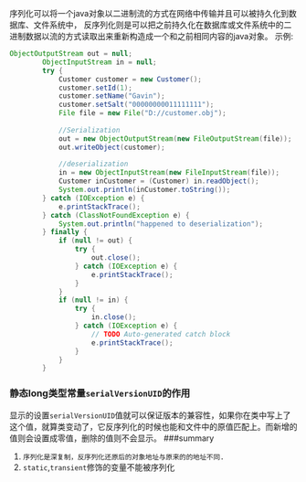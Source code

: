 序列化可以将一个java对象以二进制流的方式在网络中传输并且可以被持久化到数据库、文件系统中，
反序列化则是可以把之前持久化在数据库或文件系统中的二进制数据以流的方式读取出来重新构造成一个和之前相同内容的java对象。
示例:
```java
ObjectOutputStream out = null;
		ObjectInputStream in = null;
		try {
			Customer customer = new Customer();
			customer.setId(1);
			customer.setName("Gavin");
			customer.setSalt("00000000011111111");
			File file = new File("D://customer.obj");
			
			//Serialization
			out = new ObjectOutputStream(new FileOutputStream(file));
			out.writeObject(customer);
			
			//deserialization
			in = new ObjectInputStream(new FileInputStream(file));
			Customer inCustomer = (Customer) in.readObject();
			System.out.println(inCustomer.toString());
		} catch (IOException e) {
			e.printStackTrace();
		} catch (ClassNotFoundException e) {
			System.out.println("happened to deserialization");
		} finally {
			if (null != out) {
				try {
					out.close();
				} catch (IOException e) {
					e.printStackTrace();
				}
			}
			if (null != in) {
				try {
					in.close();
				} catch (IOException e) {
					// TODO Auto-generated catch block
					e.printStackTrace();
				}
			}
		}
```
### 静态long类型常量`serialVersionUID`的作用
显示的设置`serialVersionUID`值就可以保证版本的兼容性，如果你在类中写上了这个值，就算类变动了，它反序列化的时候也能和文件中的原值匹配上。而新增的值则会设置成零值，删除的值则不会显示。
###summary
1. `序列化是深复制，反序列化还原后的对象地址与原来的的地址不同.`
2.  `static`,`transient`修饰的变量不能被序列化

